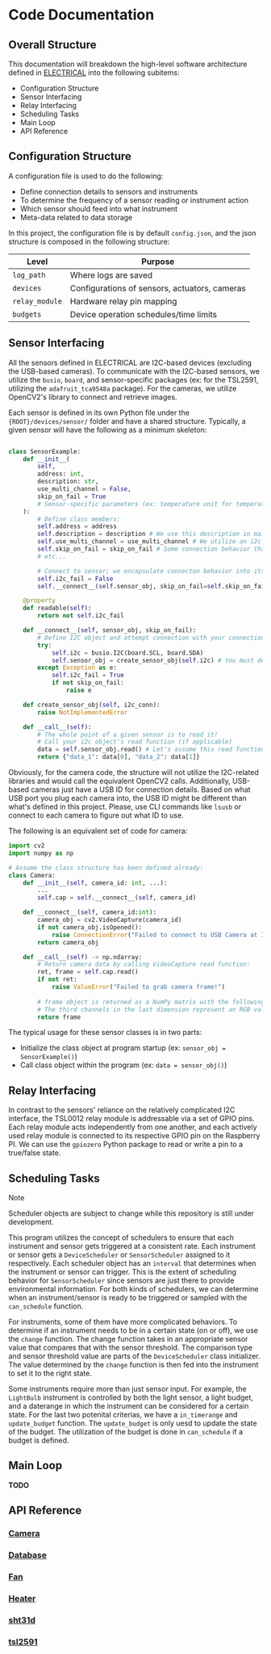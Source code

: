 # Code Documentation

## Overall Structure

This documentation will breakdown the high-level software architecture defined in [ELECTRICAL](ELECTRICAL.md) into the following subitems:
    
* Configuration Structure
* Sensor Interfacing
* Relay Interfacing
* Scheduling Tasks
* Main Loop
* API Reference

## Configuration Structure

A configuration file is used to do the following:
* Define connection details to sensors and instruments
* To determine the frequency of a sensor reading or instrument action
* Which sensor should feed into what instrument
* Meta-data related to data storage

In this project, the configuration file is by default `config.json`, and the json structure is composed in the following structure:

| Level          | Purpose                                         |
|----------------|------------------------------------------------|
| `log_path`     | Where logs are saved                            |
| `devices`      | Configurations of sensors, actuators, cameras |
| `relay_module` | Hardware relay pin mapping                      |
| `budgets`      | Device operation schedules/time limits         |
 

## Sensor Interfacing

All the sensors defined in ELECTRICAL are I2C-based devices (excluding the USB-based cameras). To communicate with the I2C-based sensors, we utilize the `busio`, `board`, and sensor-specific packages (ex: for the TSL2591, utilizing the `adafruit_tca9548a` package). For the cameras, we utilize OpenCV2's library to connect and retrieve images.

Each sensor is defined in its own Python file under the `{ROOT}/devices/sensor/` folder and have a shared structure. Typically, a given sensor will have the following as a minimum skeleton:

```python

class SensorExample:
    def __init__(
        self,
        address: int,
        description: str,
        use_multi_channel = False,
        skip_on_fail = True
        # Sensor-specific parameters (ex: temperature unit for temperature sensor)
    ):
        # Define class members:
        self.address = address
        self.description = description # We use this description in main application for debugging and logging
        self.use_multi_channel = use_multi_channel # We utilize an i2c multiplexer hub that expands the number of i2c devices we can use; It changes the behavior of connection when defined
        self.skip_on_fail = skip_on_fail # Some connection behavior that helps for debugging 
        # etc...

        # Connect to sensor; we encapsulate connecton behavior into its own function because it can get complicated with retries, skipping on fail, and reporting back connection status:
        self.i2c_fail = False
        self.__connect__(self.sensor_obj, skip_on_fail=self.skip_on_fail)

    @property
    def readable(self):
        return not self.i2c_fail

    def __connect__(self, sensor_obj, skip_on_fail):
        # Define I2C object and attempt connection with your connection method:
        try:
            self.i2c = busio.I2C(board.SCL, board.SDA)
            self.sensor_obj = create_sensor_obj(self.i2c) # You must define this based on how your sensor wants to be interfaced!
        except Exception as e:
            self.i2c_fail = True
            if not skip_on_fail:
                raise e

    def create_sensor_obj(self, i2c_conn):
        raise NotImplementedError

    def __call__(self):
        # The whole point of a given sensor is to read it!
        # Call your i2c object's read function (if applicable)
        data = self.sensor_obj.read() # Let's assume this read function generates two outputs (data_1, data_2)
        return {"data_1": data[0], "data_2": data[1]}
```

Obviously, for the camera code, the structure will not utilize the I2C-related libraries and would call the equivalent OpenCV2 calls. Additionally, USB-based cameras just have a USB ID for connection details. Based on what USB port you plug each camera into, the USB ID might be different than what's defined in this project. Please, use CLI commands like `lsusb` or connect to each camera to figure out what ID to use.

The following is an equivalent set of code for camera: 

``` python
import cv2
import numpy as np

# Assume the class structure has been defined already:
class Camera:
    def __init__(self, camera_id: int, ...):
        ...
        self.cap = self.__connect__(self, camera_id)

    def __connect__(self, camera_id:int):
        camera_obj = cv2.VideoCapture(camera_id)
        if not camera_obj.isOpened():
            raise ConnectionError("Failed to connect to USB Camera at ID {}".format(self.camera_id))
        return camera_obj

    def __call__(self) -> np.ndarray:
        # Return camera data by calling VideoCapture read function:
        ret, frame = self.cap.read()
        if not ret:
            raise ValueError("Failed to grab camera frame!")
        
        # frame object is returned as a NumPy matrix with the following matrix dimension: (height, weight, 3)
        # The third channels in the last dimension represent an RGB value at H_n, and W_n position
        return frame
```  

The typical usage for these sensor classes is in two parts:

* Initialize the class object at program startup (ex: `sensor_obj = SensorExample()`)
* Call class object within the program (ex: `data = sensor_obj()`)

## Relay Interfacing

In contrast to the sensors' reliance on the relatively complicated I2C interface, the TSL0012 relay module is addressable via a set of GPIO pins. Each relay module acts independently from one another, and each actively used relay module is connected to its respective GPIO pin on the Raspberry PI. We can use the `gpiozero` Python package to read or write a pin to a true/false state. 

## Scheduling Tasks

> [!NOTE]  
> Scheduler objects are subject to change while this repository is still under development.

This program utilizes the concept of schedulers to ensure that each instrument and sensor gets triggered at a consistent rate. Each instrument or sensor gets a `DeviceScheduler` or `SensorScheduler` assigned to it respectively. Each scheduler object has an `interval` that determines when the instrument or sensor can trigger. This is the extent of scheduling behavior for `SensorScheduler` since sensors are just there to provide environmental information. For both kinds of schedulers, we can determine when an instrument/sensor is ready to be triggered or sampled with the `can_schedule` function.

For instruments, some of them have more complicated behaviors. To determine if an instrument needs to be in a certain state (on or off), we use the `change` function. The change function takes in an appropriate sensor value that compares that with the sensor threshold. The comparison type and sensor threshold value are parts of the `DeviceScheduler` class initializer. The value determined by the `change` function is then fed into the instrument to set it to the right state.

Some instruments require more than just sensor input. For example, the `LightBulb` instrument is controlled by both the light sensor, a light budget, and a daterange in which the instrument can be considered for a certain state. For the last two potenital criterias, we have a `in_timerange` and `update_budget` function. The `update_budget` is only uesd to update the state of the budget. The utilization of the budget is done in `can_schedule` if a budget is defined.

## Main Loop

**TODO**

## API Reference

### [Camera](./api/camera.md)
### [Database](./api/database.md)
### [Fan](./api/fan.md)
### [Heater](./api/heater.md)
### [sht31d](./api/sht31d.md)
### [tsl2591](./api/tsl2591.md)